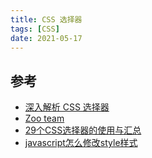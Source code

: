 ```yaml
---
title: CSS 选择器
tags: [CSS]
date: 2021-05-17
---
```


## 参考

- [深入解析 CSS 选择器](https://mp.weixin.qq.com/s?src=11&timestamp=1621241758&ver=3073&signature=yK*lbA8qRGILtLyU5rtAxHiiURqU9YBHoLeTs9UtGZWzS6STqKyFOG83649ncUVRc*fJ1yysJgv*oiQQlW*xbU1xoZ1XfrMuP5zUmMA-dg-2kExGpx64AEdZ71c7TcB9&new=1)
- [Zoo team](https://www.zoo.team/article/about-css-selector)
- [29个CSS选择器的使用与汇总](https://mp.weixin.qq.com/s?src=11&timestamp=1620985038&ver=3068&signature=uHv-JVokb0sUmq6-Fw0KQTm1adweqzW908K61tCr93MDIQpSMlTzg4bjgYXJ2mFWQWFvu*YvVs79AT5W00t6n*z-HLj61k9oF4g9HIw7lO0OtmvQvEzxeHXoOJpwwRWl&new=1)
- [javascript怎么修改style样式](https://mp.weixin.qq.com/s?src=11&timestamp=1620986539&ver=3068&signature=3-w-31Y2UBXO8GvVktI3UoiuorMPa4JBmhGJYSrubV9*VbNtyCrEqwVC6DsXRKl0Y8DHUaffRo3XEU6EmZGhg-pFMUodrjZ-ithvHd-EMryUFmmq3wUA3rDvSy0LU6g3&new=1)